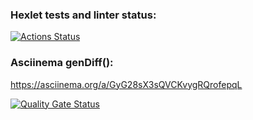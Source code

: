 ### Hexlet tests and linter status:
[![Actions Status](https://github.com/Jackson-JS88/frontend-project-46/actions/workflows/hexlet-check.yml/badge.svg)](https://github.com/Jackson-JS88/frontend-project-46/actions)

### Asciinema  genDiff():
https://asciinema.org/a/GyG28sX3sQVCKvygRQrofepqL

[![Quality Gate Status](https://sonarcloud.io/api/project_badges/measure?project=Jackson-JS88_frontend-project-46&metric=alert_status)](https://sonarcloud.io/summary/new_code?id=Jackson-JS88_frontend-project-46)